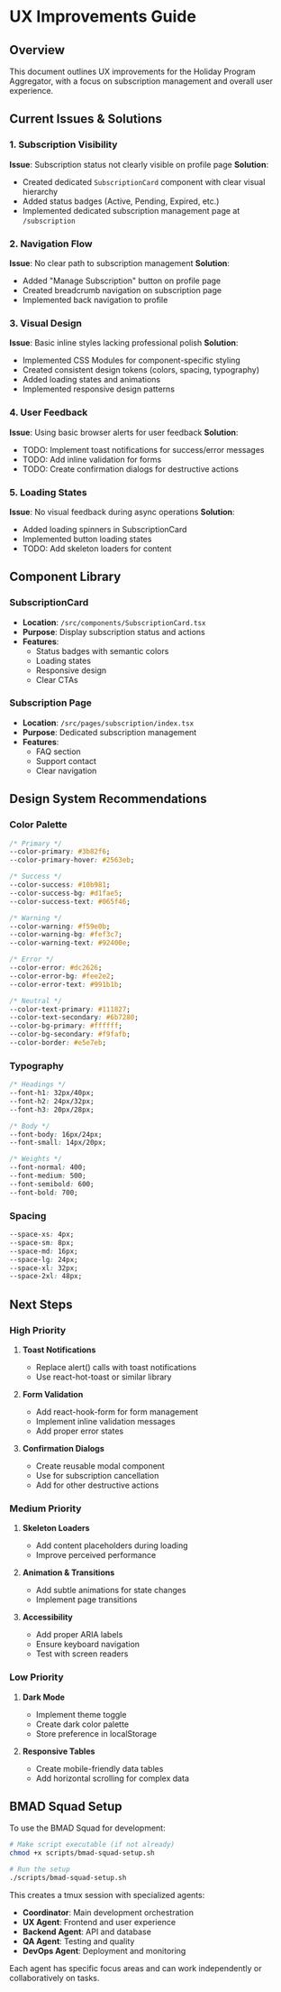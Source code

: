 # UX Improvements Guide

## Overview
This document outlines UX improvements for the Holiday Program Aggregator, with a focus on subscription management and overall user experience.

## Current Issues & Solutions

### 1. Subscription Visibility
**Issue**: Subscription status not clearly visible on profile page
**Solution**: 
- Created dedicated `SubscriptionCard` component with clear visual hierarchy
- Added status badges (Active, Pending, Expired, etc.)
- Implemented dedicated subscription management page at `/subscription`

### 2. Navigation Flow
**Issue**: No clear path to subscription management
**Solution**:
- Added "Manage Subscription" button on profile page
- Created breadcrumb navigation on subscription page
- Implemented back navigation to profile

### 3. Visual Design
**Issue**: Basic inline styles lacking professional polish
**Solution**:
- Implemented CSS Modules for component-specific styling
- Created consistent design tokens (colors, spacing, typography)
- Added loading states and animations
- Implemented responsive design patterns

### 4. User Feedback
**Issue**: Using basic browser alerts for user feedback
**Solution**:
- TODO: Implement toast notifications for success/error messages
- TODO: Add inline validation for forms
- TODO: Create confirmation dialogs for destructive actions

### 5. Loading States
**Issue**: No visual feedback during async operations
**Solution**:
- Added loading spinners in SubscriptionCard
- Implemented button loading states
- TODO: Add skeleton loaders for content

## Component Library

### SubscriptionCard
- **Location**: `/src/components/SubscriptionCard.tsx`
- **Purpose**: Display subscription status and actions
- **Features**:
  - Status badges with semantic colors
  - Loading states
  - Responsive design
  - Clear CTAs

### Subscription Page
- **Location**: `/src/pages/subscription/index.tsx`
- **Purpose**: Dedicated subscription management
- **Features**:
  - FAQ section
  - Support contact
  - Clear navigation

## Design System Recommendations

### Color Palette
```css
/* Primary */
--color-primary: #3b82f6;
--color-primary-hover: #2563eb;

/* Success */
--color-success: #10b981;
--color-success-bg: #d1fae5;
--color-success-text: #065f46;

/* Warning */
--color-warning: #f59e0b;
--color-warning-bg: #fef3c7;
--color-warning-text: #92400e;

/* Error */
--color-error: #dc2626;
--color-error-bg: #fee2e2;
--color-error-text: #991b1b;

/* Neutral */
--color-text-primary: #111827;
--color-text-secondary: #6b7280;
--color-bg-primary: #ffffff;
--color-bg-secondary: #f9fafb;
--color-border: #e5e7eb;
```

### Typography
```css
/* Headings */
--font-h1: 32px/40px;
--font-h2: 24px/32px;
--font-h3: 20px/28px;

/* Body */
--font-body: 16px/24px;
--font-small: 14px/20px;

/* Weights */
--font-normal: 400;
--font-medium: 500;
--font-semibold: 600;
--font-bold: 700;
```

### Spacing
```css
--space-xs: 4px;
--space-sm: 8px;
--space-md: 16px;
--space-lg: 24px;
--space-xl: 32px;
--space-2xl: 48px;
```

## Next Steps

### High Priority
1. **Toast Notifications**
   - Replace alert() calls with toast notifications
   - Use react-hot-toast or similar library
   
2. **Form Validation**
   - Add react-hook-form for form management
   - Implement inline validation messages
   - Add proper error states

3. **Confirmation Dialogs**
   - Create reusable modal component
   - Use for subscription cancellation
   - Add for other destructive actions

### Medium Priority
1. **Skeleton Loaders**
   - Add content placeholders during loading
   - Improve perceived performance

2. **Animation & Transitions**
   - Add subtle animations for state changes
   - Implement page transitions

3. **Accessibility**
   - Add proper ARIA labels
   - Ensure keyboard navigation
   - Test with screen readers

### Low Priority
1. **Dark Mode**
   - Implement theme toggle
   - Create dark color palette
   - Store preference in localStorage

2. **Responsive Tables**
   - Create mobile-friendly data tables
   - Add horizontal scrolling for complex data

## BMAD Squad Setup

To use the BMAD Squad for development:

```bash
# Make script executable (if not already)
chmod +x scripts/bmad-squad-setup.sh

# Run the setup
./scripts/bmad-squad-setup.sh
```

This creates a tmux session with specialized agents:
- **Coordinator**: Main development orchestration
- **UX Agent**: Frontend and user experience
- **Backend Agent**: API and database
- **QA Agent**: Testing and quality
- **DevOps Agent**: Deployment and monitoring

Each agent has specific focus areas and can work independently or collaboratively on tasks.